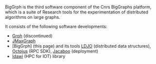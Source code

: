 BigGrph is the third software component of the Cnrs BigGraphs platform, which is a suite of Research tools for the experimentation of distributed algorithms on large graphs.

It consists of the following software developments:
* [Grph](https://github.com/lhogie/grph/) (discontinued)
* [JMaxGraph](https://github.com/lhogie/jmaxgraph/)
* [BigGrph] (this page) and its tools [LDJO](https://github.com/lhogie/ldjo/) (distributed data structures), [Octojus](https://github.com/lhogie/octojus/) (RPC SDK), [Jacaboo](https://github.com/lhogie/jacaboo/) (deployment)
* [Idawi](https://github.com/lhogie/idawi/) (HPC for IOT) library
